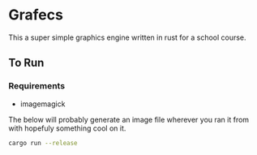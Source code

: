 # Grafecs
This a super simple graphics engine written in rust for a school course.

## To Run
### Requirements
- imagemagick

The below will probably generate an image file wherever you ran it from with hopefuly something cool on it.
```sh
cargo run --release
```
